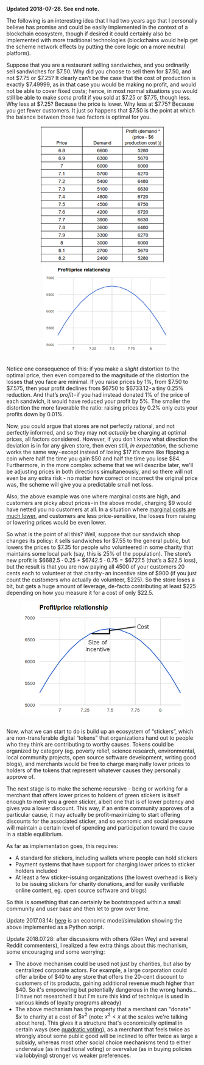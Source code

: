 [category]: <> (General,Economics)
[date]: <> (2017/03/11)
[title]: <> (A Note On Charity Through Marginal Price Discrimination)
[pandoc]: <> (--mathjax)

**Updated 2018-07-28. See end note.**

The following is an interesting idea that I had two years ago that I personally believe has promise and could be easily implemented in the context of a blockchain ecosystem, though if desired it could certainly also be implemented with more traditional technologies (blockchains would help get the scheme network effects by putting the core logic on a more neutral platform).

Suppose that you are a restaurant selling sandwiches, and you ordinarily sell sandwiches for $7.50. Why did you choose to sell them for $7.50, and not $7.75 or $7.25? It clearly can’t be the case that the cost of production is exactly $7.49999, as in that case you would be making no profit, and would not be able to cover fixed costs; hence, in most normal situations you would still be able to make _some_ profit if you sold at $7.25 or $7.75, though less. Why less at $7.25? Because the price is lower. Why less at $7.75? Because you get fewer customers. It just so happens that $7.50 is the point at which the balance between those two factors is optimal for you.

<center>
<img src="/images/a-note-on-charity-files/pic1.png" style="width: 330px">
<img src="/images/a-note-on-charity-files/pic2.png" style="width: 330px; margin-left: 20px">
</center>
<br>

Notice one consequence of this: if you make a _slight_ distortion to the optimal price, then even compared to the magnitude of the distortion the losses that you face are minimal. If you raise prices by 1%, from $7.50 to $7.575, then your profit declines from $6750 to $6733.12 - a tiny 0.25% reduction. And that’s _profit_ - if you had instead donated 1% of the price of each sandwich, it would have reduced your profit by 5%. The smaller the distortion the more favorable the ratio: raising prices by 0.2% only cuts your profits down by 0.01%.

Now, you could argue that stores are not perfectly rational, and not perfectly informed, and so they may not _actually_ be charging at optimal prices, all factors considered. However, if you don’t know what direction the deviation is in for any given store, then even still, _in expectation_, the scheme works the same way - except instead of losing $17 it’s more like flipping a coin where half the time you gain $50 and half the time you lose $84. Furthermore, in the more complex scheme that we will describe later, we'll be adjusting prices in both directions simultaneously, and so there will not even be any extra risk - no matter how correct or incorrect the original price was, the scheme will give you a predictable small net loss.

Also, the above example was one where marginal costs are high, and customers are picky about prices - in the above model, charging $9 would have netted you no customers at all. In a situation where [marginal costs are much lower](http://www.thezeromarginalcostsociety.com/), and customers are less price-sensitive, the losses from raising or lowering prices would be even lower.

So what is the point of all this? Well, suppose that our sandwich shop changes its policy: it sells sandwiches for $7.55 to the general public, but lowers the prices to $7.35 for people who volunteered in some charity that maintains some local park (say, this is 25% of the population). The store’s new profit is $\$6682.5 \cdot 0.25+\$6742.5 \cdot 0.75=\$6727.5$ (that’s a $22.5 loss), but the result is that you are now paying all 4500 of your customers 20 cents each to volunteer at that charity - an incentive size of $900 (if you just count the customers who actually do volunteer, $225). So the store loses a bit, but gets a huge amount of leverage, de-facto contributing at least $225 depending on how you measure it for a cost of only $22.5.

<center>
<img src="/images/a-note-on-charity-files/pic3.png">
</center>
<br>

Now, what we can start to do is build up an ecosystem of “stickers”, which are non-transferable digital “tokens” that organizations hand out to people who they think are contributing to worthy causes. Tokens could be organized by category (eg. poverty relief, science research, environmental, local community projects, open source software development, writing good blogs), and merchants would be free to charge marginally lower prices to holders of the tokens that represent whatever causes they personally approve of.

The next stage is to make the scheme recursive - being or working for a merchant that offers lower prices to holders of green stickers is itself enough to merit you a green sticker, albeit one that is of lower potency and gives you a lower discount. This way, if an entire community approves of a particular cause, it may actually be profit-maximizing to start offering discounts for the associated sticker, and so economic and social pressure will maintain a certain level of spending and participation toward the cause in a stable equilibrium.

As far as implementation goes, this requires:

* A standard for stickers, including wallets where people can hold stickers
* Payment systems that have support for charging lower prices to sticker holders included
* At least a few sticker-issuing organizations (the lowest overhead is likely to be issuing stickers for charity donations, and for easily verifiable online content, eg. open source software and blogs)

So this is something that can certainly be bootstrapped within a small community and user base and then let to grow over time.

Update 2017.03.14: [here](https://github.com/vbuterin/research/blob/master/charity_sim.py) is an economic model/simulation showing the above implemented as a Python script.

Update 2018.07.28: after discussions with others (Glen Weyl and several Reddit commenters), I realized a few extra things about this mechanism, some encouraging and some worrying:

* The above mechanism could be used not just by charities, but also by centralized corporate actors. For example, a large corporation could offer a bribe of $40 to any store that offers the 20-cent discount to customers of its products, gaining additional revenue much higher than $40. So it's empowering but potentially dangerous in the wrong hands... (I have not researched it but I'm sure this kind of technique is used in various kinds of loyalty programs already)
* The above mechanism has the property that a merchant can "donate" $\$x$ to charity at a cost of $\$x^{2}$ (note: $x^{2}<x$ at the scales we're talking about here). This gives it a structure that's economically optimal in certain ways (see [quadratic voting](https://papers.ssrn.com/sol3/papers.cfm?abstract_id=2003531)), as a merchant that feels twice as strongly about some public good will be inclined to offer twice as large a subsidy, whereas most other social choice mechanisms tend to either undervalue (as in traditional voting) or overvalue (as in buying policies via lobbying) stronger vs weaker preferences.
